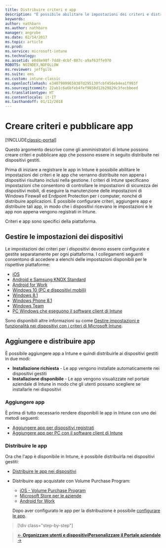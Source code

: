 ```yaml
---
title: Distribuire criteri e app
description: "È possibile abilitare le impostazioni dei criteri e distribuire le app che verranno applicate subito dopo la registrazione dei dispositivi nel sistema di gestione."
keywords: 
author: nathbarn
ms.author: nathbarn
manager: angrobe
ms.date: 02/14/2017
ms.topic: article
ms.prod: 
ms.service: microsoft-intune
ms.technology: 
ms.assetid: e0d8e98f-7dd8-4cbf-887c-a9af63ffe970
ROBOTS: NOINDEX,NOFOLLOW
ms.reviewer: jeffgilb
ms.suite: ems
ms.custom: intune-classic
ms.openlocfilehash: e34079899650307d295130fcbf456eb4ea1f993f
ms.sourcegitcommit: 22ab1c6a6bfeb4fef9850d12b29829c3fecbbeed
ms.translationtype: HT
ms.contentlocale: it-IT
ms.lasthandoff: 01/12/2018
---
```

# <a name="create-policies-and-publish-apps"></a>Creare criteri e pubblicare app

[!INCLUDE[classic-portal](../includes/classic-portal.md)]

Questo argomento descrive come gli amministratori di Intune possono creare criteri e pubblicare app che possono essere in seguito distribuite nei dispositivi gestiti.

Prima di iniziare a registrare le app in Intune è possibile abilitare le impostazioni dei criteri e le app che verranno distribuite non appena i dispositivi risultano inclusi nella gestione. I criteri di Intune specificano impostazioni che consentono di controllare le impostazioni di sicurezza dei dispositivi mobili, di eseguire la manutenzione delle impostazioni di Windows Firewall ed Endpoint Protection per i computer, nonché di distribuire applicazioni. È possibile configurare criteri, aggiungere app e distribuire tali app, in modo che i dispositivi ricevano le impostazioni e le app non appena vengono registrati in Intune.

Criteri e app sono specifici della piattaforma.

## <a name="manage-device-settings"></a>Gestire le impostazioni dei dispositivi

 Le impostazioni dei criteri per i dispositivi devono essere configurate e gestite separatamente per ogni piattaforma. I collegamenti seguenti consentono di accedere a elenchi delle impostazioni disponibili per le rispettive piattaforme:

- [iOS](/intune-classic/deploy-use/ios-policy-settings-in-microsoft-intune)
- [Android e Samsung KNOX Standard](/intune-classic/deploy-use/android-policy-settings-in-microsoft-intune)
- [Android for Work](/intune-classic/deploy-use/android-for-work-policy-settings-in-microsoft-intune)
- [Windows 10 (PC e dispositivi mobili)](/intune-classic/deploy-use/windows-10-policy-settings-in-microsoft-intune)
- [Windows 8.1](/intune-classic/deploy-use/windows-configuration-policy-settings-in-microsoft-intune)
- [Windows Phone 8.1](/intune-classic/deploy-use/windows-phone-8-1-policy-settings-in-microsoft-intune)
- [Windows Team](/intune-classic/deploy-use/windows-team-configuration-policy-settings-in-microsoft-intune)
- [PC Windows che eseguono il software client di Intune](/intune-classic/deploy-use/policies-to-protect-windows-pcs-in-microsoft-intune)

Sono disponibili altre informazioni su come [Gestire impostazioni e funzionalità nei dispositivi con i criteri di Microsoft Intune](/intune-classic/deploy-use/manage-settings-and-features-on-your-devices-with-microsoft-intune-policies).

## <a name="add-and-deploy-apps"></a>Aggiungere e distribuire app

È possibile aggiungere app a Intune e quindi distribuirle ai dispositivi gestiti in due modi:
- **Installazione richiesta** - Le app vengono installate automaticamente nei dispositivi gestiti
- **Installazione disponibile** - Le app vengono visualizzate nel portale aziendale di Intune in modo che gli utenti possano scegliere se installarle nei dispositivi

### <a name="add-apps"></a>Aggiungere app

È prima di tutto necessario rendere disponibili le app in Intune con uno dei metodi seguenti:
- [Aggiungere app per dispositivi registrati](/intune-classic/deploy-use/add-apps-for-mobile-devices-in-microsoft-intune)
- [Aggiungere app per PC con il software client di Intune](/intune-classic/deploy-use/add-apps-for-windows-pcs-in-microsoft-intune)

### <a name="deploy-apps"></a>Distribuire le app

Ora che l'app è disponibile in Intune, è possibile distribuirla nei dispositivi gestiti:
- [Distribuire le app nei dispositivi](/intune-classic/deploy-use/deploy-use/deploy-apps-in-microsoft-intune)
- Distribuire app acquistate con Volume Purchase Program:
    - [iOS - Volume Purchase Program](/intune-classic/deploy-use/manage-ios-apps-you-purchased-through-a-volume-purchase-program-with-microsoft-intune)
    - [Microsoft Store per le aziende](/intune-classic/deploy-use/manage-apps-you-purchased-from-the-windows-store-for-business-with-microsoft-intune)
    - [Android for Work](/intune-classic/deploy-use/android-for-work-apps)

    Dopo aver configurato le app per la distribuzione è possibile [configurare le app](/intune-classic/deploy-use/monitor-apps-in-microsoft-intune).

>[!div class="step-by-step"]

>[&larr; **Organizzare utenti e dispositivi**](.\start-with-a-paid-subscription-to-microsoft-intune-step-5.md)[**Personalizzare il Portale aziendale** &rarr;](/intune/company-portal-customize)  
